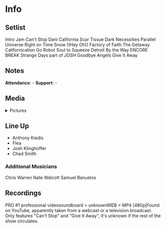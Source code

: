 # Info

## Setlist

Intro Jam
Can't Stop
Dani California
Scar Tissue
Dark Necessities
Parallel Universe
Right on Time
Snow ((Hey Oh))
Factory of Faith
The Getaway
Californication
Go Robot
Soul to Squeeze
Detroit
By the Way
ENCORE BREAK
Strange Days part of JOSH
Goodbye Angels
Give It Away

## Notes

**Attendance**: -
**Support**: -

## Media 

<details>
  <summary>Pictures</summary>
  <!--<img alt="Setlist" title="Setlist" src="_.jpg" height="200" />
  <img alt="Clipping" title="Clipping" src="_.jpg" height="200" />
  <img alt="Flyer" title="Flyer" src="_.jpg" height="200" />-->
</details>

## Line Up

* Anthony Kiedis
* Flea
* Josh Klinghoffer
* Chad Smith

### Additional Musicians

Chris Warren  Nate Walcott  Samuel Banuelos

## Recordings

PRO #1
professional videosoundboard > unknownWEB > MP4 [480p]Found on YouTube, apparently taken from a webcast or a television broadcast. Only features "Can't Stop" and "Give It Away", it's unknown if the rest of the show circulates.
